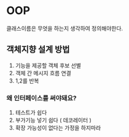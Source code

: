 # OOP

클래스이름은 무엇을 하는지 생각하여 정의해야한다.

## 객체지향 설계 방법
1. 기능을 제공할 객체 후보 선별
2. 객체 간 메시지 흐름 연결 
3. 1,2를 반복

### 왜 인터페이스를 써야돼요? 
1. 테스트가 쉽다
2. 부가기능 넣기 쉽다 ( 데코레이터 )
3. 확장 가능성이 없다는 가정을 하지마라